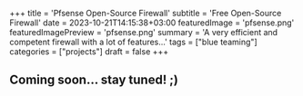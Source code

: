 +++
title = 'Pfsense Open-Source Firewall'
subtitle = 'Free Open-Source Firewall'
date = 2023-10-21T14:15:38+03:00
featuredImage = 'pfsense.png'
featuredImagePreview = 'pfsense.png'
summary = 'A very efficient and competent firewall with a lot of features...'
tags = ["blue teaming"]
categories = ["projects"]
draft = false
+++

## Coming soon... stay tuned! ;)
